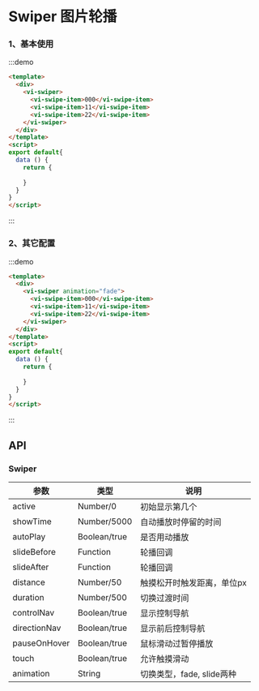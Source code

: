<!-- Created by 337547038 on $. -->
# Swiper 图片轮播

### 1、基本使用
:::demo 
```html
<template>
  <div>
    <vi-swiper>
      <vi-swipe-item>000</vi-swipe-item>
      <vi-swipe-item>11</vi-swipe-item>
      <vi-swipe-item>22</vi-swipe-item>
    </vi-swiper>
  </div>
</template>
<script>
export default{
  data () {
    return {
      
    }
  }
}
</script>
```
:::

### 2、其它配置
:::demo 
```html
<template>
  <div>
    <vi-swiper animation="fade">
      <vi-swipe-item>000</vi-swipe-item>
      <vi-swipe-item>11</vi-swipe-item>
      <vi-swipe-item>22</vi-swipe-item>
    </vi-swiper>
  </div>
</template>
<script>
export default{
  data () {
    return {
      
    }
  }
}
</script>
```
:::

## API
### Swiper
|参数|类型|说明|
|-|-|-|
|active         | Number/0       |初始显示第几个|
|showTime       | Number/5000    |自动播放时停留的时间|
|autoPlay       | Boolean/true   |是否用动播放|
|slideBefore    | Function       |轮播回调|
|slideAfter     | Function       |轮播回调|
|distance       | Number/50      |触摸松开时触发距离，单位px|
|duration       | Number/500     |切换过渡时间|
|controlNav     | Boolean/true   |显示控制导航|
|directionNav   | Boolean/true   |显示前后控制导航|
|pauseOnHover   | Boolean/true   |鼠标滑动过暂停播放|
|touch          | Boolean/true   |允许触摸滑动|
|animation      | String         |切换类型，fade, slide两种|
